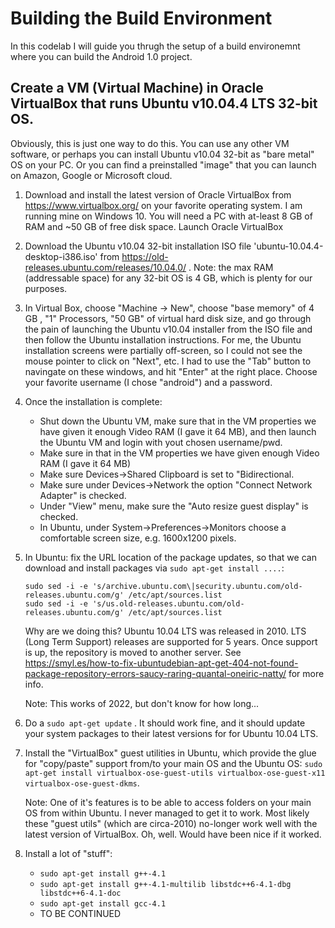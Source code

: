 # Building the Build Environment

In this codelab I will guide you thrugh the setup of a build environemnt where you can build the Android 1.0 project.

## Create a VM (Virtual Machine) in Oracle VirtualBox that runs Ubuntu v10.04.4 LTS 32-bit OS.

Obviously, this is just one way to do this. You can use any other VM software, or perhaps you can install Ubuntu v10.04 32-bit as "bare metal" OS on your PC. Or you can find a preinstalled "image" that you can launch on Amazon, Google or Microsoft cloud.

1. Download and install the latest version of Oracle VirtualBox from https://www.virtualbox.org/ on your favorite operating system. I am running mine on Windows 10. You will need a PC with at-least 8 GB of RAM and ~50 GB of free disk space. Launch Oracle VirtualBox

1. Download the Ubuntu v10.04 32-bit installation ISO file 'ubuntu-10.04.4-desktop-i386.iso' from https://old-releases.ubuntu.com/releases/10.04.0/ . Note: the max RAM (addressable space) for any 32-bit OS is 4 GB, which is plenty for our purposes.
   
1. In Virtual Box, choose "Machine -> New", choose "base memory" of 4 GB , "1" Processors, "50 GB" of virtual hard disk size, and go through the pain of launching the Ubuntu v10.04 installer from the ISO file and then follow the Ubuntu installation instructions. For me, the Ubuntu installation screens were partially off-screen, so I could not see the mouse pointer to click on "Next", etc. I had to use the "Tab" button to navingate on these windows, and hit "Enter" at the right place. Choose your favorite username (I chose "android") and a password.
   
1. Once the installation is complete:
    * Shut down the Ubuntu VM, make sure that in the VM properties we have given it enough Video RAM (I gave it 64 MB), and then launch the Ubuntu VM and login with yout chosen username/pwd.
    * Make sure in that in the VM properties we have given enough Video RAM (I gave it 64 MB)
    * Make sure Devices->Shared Clipboard is set to "Bidirectional.
    * Make sure under Devices->Network the option "Connect Network Adapter" is checked.
    * Under "View" menu, make sure the "Auto resize guest display" is checked.
    * In Ubuntu, under System->Preferences->Monitors choose a comfortable screen size, e.g. 1600x1200 pixels.

1. In Ubuntu: fix the URL location of the package updates, so that we can download and install packages via `sudo apt-get install ....`:

    ```
    sudo sed -i -e 's/archive.ubuntu.com\|security.ubuntu.com/old-releases.ubuntu.com/g' /etc/apt/sources.list
    sudo sed -i -e 's/us.old-releases.ubuntu.com/old-releases.ubuntu.com/g' /etc/apt/sources.list
    ```

    Why are we doing this? 
    Ubuntu 10.04 LTS was released in 2010. LTS (Long Term Support) releases are supported for 5 years. Once support is up, the repository is moved to another server.
    See https://smyl.es/how-to-fix-ubuntudebian-apt-get-404-not-found-package-repository-errors-saucy-raring-quantal-oneiric-natty/ for more info.

    Note: This works of 2022, but don't know for how long...

1. Do a `sudo apt-get update` . It should work fine, and it should update your system packages to their latest versions for for Ubuntu 10.04 LTS.

1. Install the "VirtualBox" guest utilities in Ubuntu, which provide the glue for "copy/paste" support from/to your main OS and the Ubuntu OS: `sudo apt-get install virtualbox-ose-guest-utils virtualbox-ose-guest-x11 virtualbox-ose-guest-dkms`.

    Note: One of it's features is to be able to access folders on your main OS from within Ubuntu. I never managed to get it to work. Most likely these "guest utils" (which are circa-2010) no-longer work well with the latest version of VirtualBox. Oh, well. Would have been nice if it worked.

1. Install a lot of "stuff":
     * `sudo apt-get install g++-4.1`
     * `sudo apt-get install g++-4.1-multilib libstdc++6-4.1-dbg libstdc++6-4.1-doc`
     * `sudo apt-get install gcc-4.1`
     * TO BE CONTINUED
  
     
